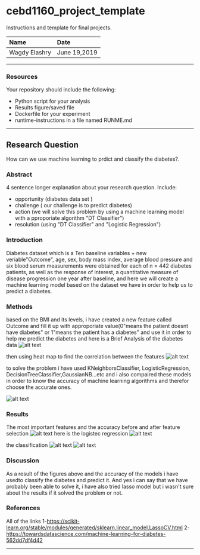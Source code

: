 
# cebd1160_project_template
Instructions and template for final projects.

| Name | Date |
|:-------|:---------------|
|Wagdy Elashry | June 19,2019 |

-----

### Resources
Your repository should include the following:

- Python script for your analysis
- Results figure/saved file
- Dockerfile for your experiment
- runtime-instructions in a file named RUNME.md

-----

## Research Question
How can we use machine learning to prdict and classify the diabetes?.


### Abstract

4 sentence longer explanation about your research question. Include:

- opportunity (diabetes data set )
- challenge ( our challenge is to  predict diabetes)
- action (we will solve this problem by using a machine learning model with a pproporiate algorithm "DT Classifier")
- resolution (using "DT Classifier" and "Logistic Regression")

### Introduction
Diabetes dataset which is a Ten baseline variables + new veriable"Outcome", age, sex, body mass index, average blood pressure
and six blood serum measurements were obtained for each of n = 442 diabetes patients, as well as the response of interest, a quantitative measure of disease progression one year after baseline, and here we will create a machine learning model based on the dataset we have in order to help us to predict a diabetes.

### Methods
based on the BMI and its levels, i have created a new feature called Outcome and fill it up with approporiate value(0"means the patient doesnt have diabetes" or 1"means the patient has a diabetes" and use it in order to help me predict the diabetes 
 and here is a Brief Analysis of the diabetes data
![alt text](https://raw.githubusercontent.com/welashry/CEBD1160_Project/master/Plots/pairplot.png)

 then using heat map to find the correlation between the features
 ![alt text](https://raw.githubusercontent.com/welashry/CEBD1160_Project/master/Plots/Heatmap.png)
 
 
 
 to solve the problem i have used KNeighborsClassifier, LogisticRegression, DecisionTreeClassifier,GaussianNB...etc and i also compaired these models in order to know the accuracy of machine learning algorithms and therefor choose the accurate ones.
  
  ![alt text](https://raw.githubusercontent.com/welashry/CEBD1160_Project/master/Plots/model_scores.png)
### Results

 The most important features and the accuracy before and after feature selection
  ![alt text](https://raw.githubusercontent.com/welashry/CEBD1160_Project/master/Plots/features_bef_after.PNG)
  here is the logistec regression
![alt text](https://raw.githubusercontent.com/welashry/CEBD1160_Project/master/Plots/logreg.png)

the classification
![alt text](https://raw.githubusercontent.com/welashry/CEBD1160_Project/master/Plots/Log_ROC.png)
![alt text](https://raw.githubusercontent.com/welashry/CEBD1160_Project/master/Plots/classification.PNG)


### Discussion
As a result of the figures above and the accuracy of the models i have usedto classify the diabetes and predict it.
And yes i can say that we have probably been able to solve it, i have also tried lasso model but i wasn't sure about the results if it solved the problem or not.

### References
All of the links
1-https://scikit-learn.org/stable/modules/generated/sklearn.linear_model.LassoCV.html
2-https://towardsdatascience.com/machine-learning-for-diabetes-562dd7df4d42

-------
